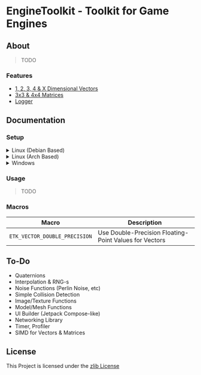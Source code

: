 # EngineToolkit - Toolkit for Game Engines

## About

> TODO

### Features

- [1, 2, 3, 4 & X Dimensional Vectors](../include/EngineToolkit/vector)
- [3x3 & 4x4 Matrices](../include/EngineToolkit/matrix)
- [Logger](../include/EngineToolkit/log)

## Documentation

### Setup

<details>
<summary>Linux (Debian Based)</summary>

> TODO

</details>

<details>
<summary>Linux (Arch Based)</summary>

> TODO

</details>

<details>
<summary>Windows</summary>

> TODO

</details>

### Usage

> TODO

### Macros

| Macro  | Description |
| --- | --- |
| `ETK_VECTOR_DOUBLE_PRECISION`  | Use Double-Precision Floating-Point Values for Vectors  |

## To-Do

- Quaternions
- Interpolation & RNG-s
- Noise Functions (Perlin Noise, etc)
- Simple Collision Detection
- Image/Texture Functions
- Model/Mesh Functions
- UI Builder (Jetpack Compose-like)
- Networking Library
- Timer, Profiler
- SIMD for Vectors & Matrices

## License

This Project is licensed under the [zlib License](https://opensource.org/license/zlib-license-php/)
